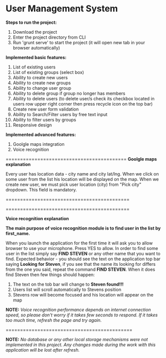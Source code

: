 # User Management System

**Steps to run the project:**

1. Download the project
2. Enter the project directory from CLI
3. Run 'grunt serve' to start the project (it will open new tab in your browser automatically)



**Implemented basic features:**

1. List of existing users
2. List of existing groups (select box)
3. Ability to create new users
4. Ability to create new groups
5. Ability to change user group
6. Ability to delete group if group no longer has members
7. Ability to delete users (to delete user/s check its checkbox located in users row upper right corner then press recycle icon on the top bar)
8. Create new user form validation
9. Ability to Search/Filter users by free text input
10. Ability to filter users by groups
11. Responsive design




**Implemented advanced features:**

1. Goolgle maps integration
2. Voice recognition


==========================================
**Goolgle maps explanation**

Every user has location data - city name and city lat/lng.
When we click on some user from the list his location will be displayed on the map.
When we create new user, we must pick user location (city) from "Pick city" dropdown. This field is mandatory.

===========================================

===========================================

**Voice recognition explanation**

**The main purpose of voice recognition module is to find user in the list by first_name.**

When you launch the application for the first time it will ask you to allow browser to use your microphone. Press YES to allow.
In order to find some user in the list simply say **FIND STEVEN** or any other name that you want to find. Expected behavior - you should see the
text on the application top bar saying **Looking for Steven**, if you see that the name its looking for differs from the one you said, repeat the command **FIND STEVEN**. When it does find Steven then few things should happen:

1. The text on the tob bar will change to **Steven found!!!**
2. Users list will scroll automatically to Stevens position
3. Stevens row will become focused and his location will appear on the map

**NOTE:** _Voice recognition performance depends on internet connection speed, so please don't worry if 
it takes few seconds to respond. If it takes too much time, refresh the page and try again._

============================================


**NOTE:** _No database or any other local storage mechanisms were not implemented in this project. Any changes made during the work with this application 
will be lost after refresh._


